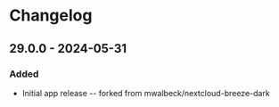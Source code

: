 # Changelog

## 29.0.0 - 2024-05-31

### Added

-   Initial app release -- forked from mwalbeck/nextcloud-breeze-dark
